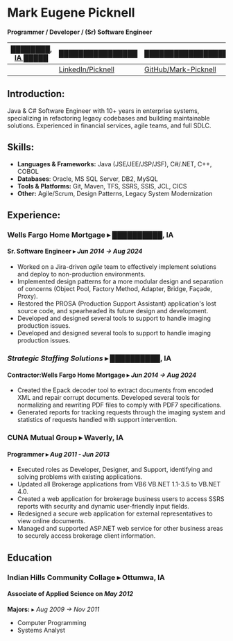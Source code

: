 # Mark Eugene Picknell

**Programmer / Developer / (Sr) Software Engineer**

<!--- Redacting stuff becouse I can. --->

<!--- Strange that the tel: URI scheme isn't supported?--->
| [████████, IA █████][mp] | [████████████████][cp]  | [████████████████████████][gm] |
|--------------------------|-------------------------|--------------------------------|
|                          | [LinkedIn/Picknell][ln] | [GitHub/Mark-Picknell][gh]     |

## Introduction:

Java & C# Software Engineer with 10+ years in enterprise systems,
specializing in refactoring legacy codebases and building maintainable
solutions. Experienced in financial services, agile teams, and full SDLC.

## Skills:

* **Languages & Frameworks:** Java (JSE/JEE/JSP/JSF), C#/.NET, C++, COBOL
* **Databases**: Oracle, MS SQL Server, DB2, MySQL
* **Tools & Platforms:** Git, Maven, TFS, SSRS, SSIS, JCL, CICS
* **Other:** Agile/Scrum, Design Patterns, Legacy System Modernization

## Experience:

### **Wells Fargo Home Mortgage** ▸ ██████████, IA

#### **Sr. Software Engineer** ▸ *Jun 2014 → Aug 2024*

* Worked on a Jira-driven *agile* team to effectively implement solutions
  and deploy to non-production environments.
* Implemented design patterns for a more modular design and separation of
  concerns (Object Pool, Factory Method, Adapter, Bridge, Façade, Proxy).
* Restored the PROSA (Production Support Assistant) application's lost source
  code, and spearheaded its future design and development.
* Developed and designed several tools to support to handle imaging production
  issues.
* Developed and designed several tools to support to handle imaging production
  issues.
  
<!---
I really want to find the actule dates I got promoted

#### **Software Engineer 2** ▸ *Mon 20XX → Mon 20XX*
#### **Application Software Engineer 2** ▸ *Mon 20XX → Mon 20XX*
#### **Application Software Engineer** ▸ *Mon 20XX → Mon 20XX*
#### **Application Support Engineer** ▸ *Mon 20XX → Mon 20XX*
--->

### *Strategic Staffing Solutions* ▸ ██████████, IA

#### **Contractor:Wells Fargo Home Mortgage** ▸ *Jun 2014 → Aug 2024*

* Created the Epack decoder tool to extract documents from encoded XML and
  repair corrupt documents. Developed several tools for normalizing and
  rewriting PDF files to comply with PDF7 specifications.
* Generated reports for tracking requests through the imaging system and
  statistics of requests handled with support intervention.

### **CUNA Mutual Group** ▸ Waverly, IA

#### **Programmer** ▸ *Aug 2011 - Jun 2013*

* Executed roles as Developer, Designer, and Support, identifying and solving
  problems with existing applications.
* Updated all Brokerage applications from VB6 VB.NET 1.1-3.5 to VB.NET 4.0.
* Created a web application for brokerage business users to access SSRS
  reports with security and dynamic user-friendly input fields.
* Redesigned a secure web application for external representatives to view
  online documents.
* Managed and supported ASP.NET web service for other business areas to
  securely access brokerage client information.

## Education

### **Indian Hills Community Collage** ▸ Ottumwa, IA

#### **Associate of Applied Science** on *May 2012*
**Majors:** ▸ *Aug 2009 → Nov 2011*
* Computer Programming
* Systems Analyst

<!--- Links --->
[mp]: https://www.google.com/maps/place/IA/  "🗺️ My Location"
[cp]: tel:+14155552671                       "📲 Call"
[gm]: mailto:REDACTED                        "📨 eMail"
[ln]: http://www.linkedin.com/in/picknell    "LinkedIn"
[gh]: https://github.com/Mark-Picknell       "GitHub"
